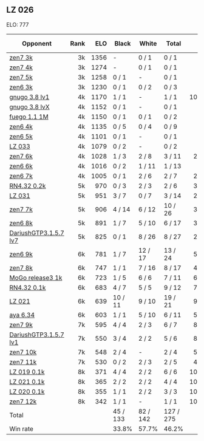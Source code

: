 ## LZ 026 ##

ELO: 777

Opponent | Rank | ELO | Black | White | Total | Win rate
---------|-----:|----:|-------|-------|-------|-------:
[zen7 3k](zen7%203k.md) | 3k | 1356 | - | 0 / 1 | 0 / 1 | 0.0%
[zen7 4k](zen7%204k.md) | 3k | 1274 | - | 0 / 1 | 0 / 1 | 0.0%
[zen7 5k](zen7%205k.md) | 3k | 1258 | 0 / 1 | - | 0 / 1 | 0.0%
[zen6 3k](zen6%203k.md) | 3k | 1230 | 0 / 1 | 0 / 2 | 0 / 3 | 0.0%
[gnugo 3.8 lv1](gnugo%203.8%20lv1.md) | 4k | 1170 | 1 / 1 | - | 1 / 1 | 100.0%
[gnugo 3.8 lvX](gnugo%203.8%20lvX.md) | 4k | 1152 | 0 / 1 | - | 0 / 1 | 0.0%
[fuego 1.1 1M](fuego%201.1%201M.md) | 4k | 1150 | 0 / 1 | 0 / 1 | 0 / 2 | 0.0%
[zen6 4k](zen6%204k.md) | 4k | 1135 | 0 / 5 | 0 / 4 | 0 / 9 | 0.0%
[zen6 5k](zen6%205k.md) | 4k | 1101 | 0 / 1 | - | 0 / 1 | 0.0%
[LZ 033](LZ%20033.md) | 4k | 1079 | 0 / 2 | - | 0 / 2 | 0.0%
[zen7 6k](zen7%206k.md) | 4k | 1028 | 1 / 3 | 2 / 8 | 3 / 11 | 27.3%
[zen6 6k](zen6%206k.md) | 4k | 1016 | 0 / 2 | 1 / 11 | 1 / 13 | 7.7%
[zen6 7k](zen6%207k.md) | 4k | 1005 | 0 / 1 | 2 / 6 | 2 / 7 | 28.6%
[RN4.32 0.2k](RN4.32%200.2k.md) | 5k | 970 | 0 / 3 | 2 / 3 | 2 / 6 | 33.3%
[LZ 031](LZ%20031.md) | 5k | 951 | 3 / 7 | 0 / 7 | 3 / 14 | 21.4%
[zen7 7k](zen7%207k.md) | 5k | 906 | 4 / 14 | 6 / 12 | 10 / 26 | 38.5%
[zen6 8k](zen6%208k.md) | 5k | 891 | 1 / 7 | 5 / 10 | 6 / 17 | 35.3%
[DariushGTP3.1.5.7 lv7](DariushGTP3.1.5.7%20lv7.md) | 5k | 825 | 0 / 1 | 8 / 26 | 8 / 27 | 29.6%
[zen6 9k](zen6%209k.md) | 6k | 781 | 1 / 7 | 12 / 17 | 13 / 24 | 54.2%
[zen7 8k](zen7%208k.md) | 6k | 747 | 1 / 1 | 7 / 16 | 8 / 17 | 47.1%
[MoGo release3 1k](MoGo%20release3%201k.md) | 6k | 723 | 1 / 5 | 6 / 6 | 7 / 11 | 63.6%
[RN4.32 0.1k](RN4.32%200.1k.md) | 6k | 683 | 4 / 7 | 5 / 5 | 9 / 12 | 75.0%
[LZ 021](LZ%20021.md) | 6k | 639 | 10 / 11 | 9 / 10 | 19 / 21 | 90.5%
[aya 6.34](aya%206.34.md) | 6k | 603 | 1 / 1 | 5 / 10 | 6 / 11 | 54.5%
[zen7 9k](zen7%209k.md) | 7k | 595 | 4 / 4 | 2 / 3 | 6 / 7 | 85.7%
[DariushGTP3.1.5.7 lv1](DariushGTP3.1.5.7%20lv1.md) | 7k | 550 | 3 / 4 | 2 / 2 | 5 / 6 | 83.3%
[zen7 10k](zen7%2010k.md) | 7k | 548 | 2 / 4 | - | 2 / 4 | 50.0%
[zen7 11k](zen7%2011k.md) | 7k | 530 | 0 / 2 | 2 / 3 | 2 / 5 | 40.0%
[LZ 019 0.1k](LZ%20019%200.1k.md) | 8k | 371 | 4 / 4 | 2 / 2 | 6 / 6 | 100.0%
[LZ 021 0.1k](LZ%20021%200.1k.md) | 8k | 365 | 2 / 2 | 2 / 2 | 4 / 4 | 100.0%
[LZ 020 0.1k](LZ%20020%200.1k.md) | 8k | 355 | 1 / 1 | 2 / 2 | 3 / 3 | 100.0%
[zen7 12k](zen7%2012k.md) | 8k | 342 | 1 / 1 | - | 1 / 1 | 100.0%
Total | | | 45 / 133 | 82 / 142 | 127 / 275 | 
Win rate| | | 33.8% | 57.7% | 46.2% | 
